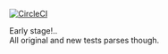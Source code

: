 [![CircleCI](https://circleci.com/gh/morphar/sqlparsers.svg?style=svg)](https://circleci.com/gh/morphar/sqlparsers)

Early stage!..  
All original and new tests parses though.